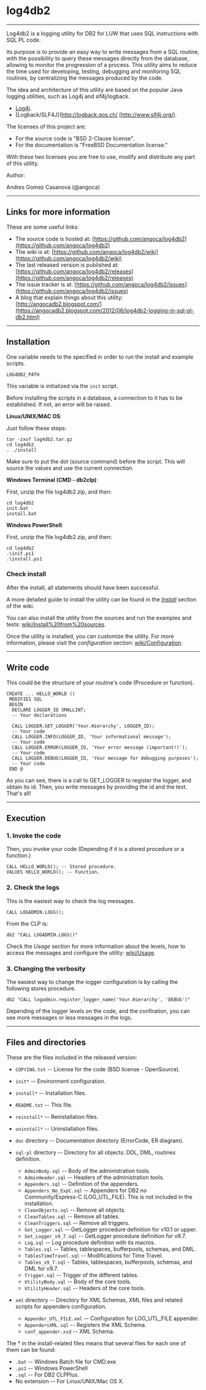 # log4db2 #
-----------

Log4db2 is a logging utility for DB2 for LUW that uses SQL instructions with SQL
PL code.

Its purpose is to provide an easy way to write messages from a SQL routine, with
the possibility to query these messages directly from the database, allowing to monitor the progression of a process.
This utility aims to reduce the time used for developing, testing, debugging and 
monitoring SQL routines, by centralizing the messages produced by the code.

The idea and architecture of this utility are based on the popular Java logging
utilities, such as Log4j and slf4j/logback.

 * [Log4j](http://logging.apache.org/log4j).
 * [Logback/SLF4J](http://logback.qos.ch/ [http://www.slf4j.org/).

The licenses of this project are:

  * For the source code is "BSD 2-Clause license".
  * For the documentation is "FreeBSD Documentation license."
 
With these two licenses you are free to use, modify and distribute any part of this
utility.

Author:

Andres Gomez Casanova (@angoca)


------------------
## Links for more information ##

These are some useful links:

 * The source code is hosted at:
    [https://github.com/angoca/log4db2](https://github.com/angoca/log4db2)
 * The wiki is at:
    [https://github.com/angoca/log4db2/wiki](https://github.com/angoca/log4db2/wiki)
 * The last released version is published at:
    [https://github.com/angoca/log4db2/releases](https://github.com/angoca/log4db2/releases)
 * The issue tracker is at:
    [https://github.com/angoca/log4db2/issues](https://github.com/angoca/log4db2/issues)
 * A blog that explain things about this utility:
    [http://angocadb2.blogspot.com/](https://angocadb2.blogspot.com/2012/06/log4db2-logging-in-sql-pl-db2.html)


------------------
## Installation ##

One variable needs to the specified in order to run the install and example
scripts.

    LOG4DB2_PATH

This variable is initialized via the `init` script.

Before installing the scripts in a database, a connection to it has to be
established. If not, an error will be raised.

**Linux/UNIX/MAC OS**:

Just follow these steps:

    tar -zxvf log4db2.tar.gz
    cd log4db2
    . ./install

Make sure to put the dot (source command) before the script. This will source the
values and use the current connection.

**Windows Terminal (CMD - db2clp)**:

First, unzip the file log4db2.zip, and then:

    cd log4db2
    init.bat
    install.bat

**Windows PowerShell**:

First, unzip the file log4db2.zip, and then:

    cd log4db2
    .\init.ps1
    .\install.ps1

### Check install ###

After the install, all statements should have been successful.

A more detailed guide to install the utility can be found in the [_Install_](https://github.com/angoca/log4db2/wiki/Install)
section of the wiki.

You can also install the utility from the sources and run the examples and
tests:
[wiki/Install%20from%20sources](https://github.com/angoca/log4db2/wiki/Install%20from%20sources).

Once the utility is installed, you can customize the utility. For more
information, please visit the _configuration_ section:
[wiki/Configuration](https://github.com/angoca/log4db2/wiki/Configuration).


-----------
## Write code ##

This could be the structure of your routine's code (Procedure or function).

    CREATE ... HELLO_WORLD ()
     MODIFIES SQL
     BEGIN
      DECLARE LOGGER_ID SMALLINT;
      -- Your declarations

      CALL LOGGER.GET_LOGGER('Your.Hierarchy', LOGGER_ID);
      -- Your code
      CALL LOGGER.INFO(LOGGER_ID, 'Your informational message');
      -- Your code
      CALL LOGGER.ERROR(LOGGER_ID, 'Your error message (important!)');
      -- Your code
      CALL LOGGER.DEBUG(LOGGER_ID, 'Your message for debugging purposes');
      -- Your code
     END @

As you can see, there is a call to GET_LOGGER to register the logger, and obtain its
id. Then, you write messages by providing the id and the text. That's all!

-----------
## Execution ##

### 1. Invoke the code ###

Then, you invoke your code (Depending if it is a stored procedure or a
function.)

    CALL HELLO_WORLD(); -- Stored procedure.
    VALUES HELLO_WORLD(); -- Function.

### 2. Check the logs ###

This is the easiest way to check the log messages.

    CALL LOGADMIN.LOGS();

From the CLP is:

    db2 "CALL LOGADMIN.LOGS()"

Check the _Usage_ section for more information about the levels, how to access
the messages and configure the utility: 
[wiki/Usage](https://github.com/angoca/log4db2/wiki/Usage).

### 3. Changing the verbosity ###

The easiest way to change the logger configuration is by calling the following stores procedure.

    db2 "CALL logadmin.register_logger_name('Your.Hierarchy', 'DEBUG')"

Depending of the logger levels on the code, and the confiration, you can see more messages
or less messages in the logs.

---------------------------
## Files and directories ##

These are the files included in the released version:

 * `COPYING.txt` -- License for the code (BSD license - OpenSource).
 * `init*` -- Environment configuration. 
 * `install*` -- Installation files.
 * `README.txt` -- This file.
 * `reinstall*` -- Reinstallation files.
 * `uninstall*` -- Uninstallation files.
 * `doc` directory -- Documentation directory (ErrorCode, ER diagram).
 * `sql-pl` directory -- Directory for all objects: DDL, DML, routines
     definition.
   * `AdminBody.sql` -- Body of the administration tools.
   * `AdminHeader.sql` -- Headers of the administration tools.
   * `Appenders.sql` -- Definition of the appenders.
   * `Appenders_No_ExpC.sql` -- Appenders for DB2 no Community/Express-C (LOG_UTL_FILE).
    This is not included in the installation.
   * `CleanObjects.sql` -- Remove all objects.
   * `CleanTables.sql` -- Remove all tables.
   * `CleanTriggers.sql` -- Remove all triggers.
   * `Get_Logger.sql` -- GetLogger procedure definition for v10.1 or upper.
   * `Get_Logger_v9_7.sql` -- GetLogger procedure definition for v9.7.
   * `Log.sql` -- Log procedure definition with its macros.
   * `Tables.sql` -- Tables, tablespaces, bufferpools, schemas, and DML.
   * `TablesTimeTravel.sql` -- Modifications for Time Travel.
   * `Tables_v9_7.sql` - Tables, tablespaces, bufferpools, schemas, and DML for
       v9.7.
   * `Trigger.sql` -- Trigger of the different tables.
   * `UtilityBody.sql` -- Body of the core tools.
   * `UtilityHeader.sql` -- Headers of the core tools.
      
 * `xml` directory -- Directory for XML Schemas, XML files and related scripts
     for appenders configuration.
   * `Appender_UTL_FILE.xml` -- Configuration for LOG_UTL_FILE appender.
   * `AppendersXML.sql` -- Registers the XML Schema.
   * `conf_appender.xsd` -- XML Schema.

The * in the install-related files means that several files for each one of
them can be found:

 * `.bat` -- Windows Batch file for CMD.exe
 * `.ps1` -- Windows PowerShell
 * `.sql` -- For DB2 CLPPlus.
 * No extension -- For Linux/UNIX/Mac OS X.

